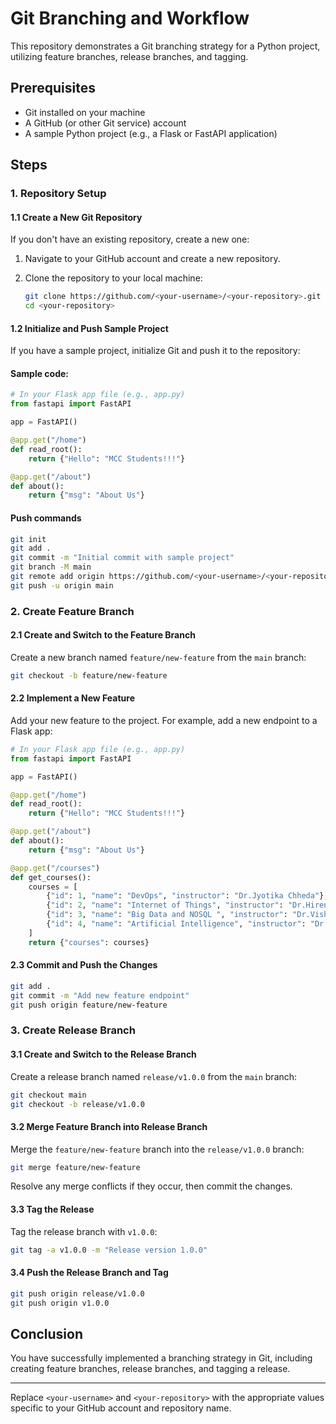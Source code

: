 
# Git Branching and Workflow

This repository demonstrates a Git branching strategy for a Python project, utilizing feature branches, release branches, and tagging.

## Prerequisites

- Git installed on your machine
- A GitHub (or other Git service) account
- A sample Python project (e.g., a Flask or FastAPI application)

## Steps

### 1. Repository Setup

#### 1.1 Create a New Git Repository

If you don't have an existing repository, create a new one:

1. Navigate to your GitHub account and create a new repository.
2. Clone the repository to your local machine:

   ```bash
   git clone https://github.com/<your-username>/<your-repository>.git
   cd <your-repository>
   ```

#### 1.2 Initialize and Push Sample Project

If you have a sample project, initialize Git and push it to the repository:
#### Sample code:
```python
# In your Flask app file (e.g., app.py)
from fastapi import FastAPI

app = FastAPI()

@app.get("/home")
def read_root():
    return {"Hello": "MCC Students!!!"}

@app.get("/about")
def about():
    return {"msg": "About Us"}

```
#### Push commands

```bash
git init
git add .
git commit -m "Initial commit with sample project"
git branch -M main
git remote add origin https://github.com/<your-username>/<your-repository>.git
git push -u origin main
```

### 2. Create Feature Branch

#### 2.1 Create and Switch to the Feature Branch

Create a new branch named `feature/new-feature` from the `main` branch:

```bash
git checkout -b feature/new-feature
```

#### 2.2 Implement a New Feature

Add your new feature to the project. For example, add a new endpoint to a Flask app:

```python
# In your Flask app file (e.g., app.py)
from fastapi import FastAPI

app = FastAPI()

@app.get("/home")
def read_root():
    return {"Hello": "MCC Students!!!"}

@app.get("/about")
def about():
    return {"msg": "About Us"}

@app.get("/courses")
def get_courses():
    courses = [
        {"id": 1, "name": "DevOps", "instructor": "Dr.Jyotika Chheda"},
        {"id": 2, "name": "Internet of Things", "instructor": "Dr.Hiren Dand"},
        {"id": 3, "name": "Big Data and NOSQL ", "instructor": "Dr.Vishal Borude"},
        {"id": 4, "name": "Artificial Intelligence", "instructor": "Dr.Priti Pathak"}
    ]
    return {"courses": courses}
```

#### 2.3 Commit and Push the Changes

```bash
git add .
git commit -m "Add new feature endpoint"
git push origin feature/new-feature
```

### 3. Create Release Branch

#### 3.1 Create and Switch to the Release Branch

Create a release branch named `release/v1.0.0` from the `main` branch:

```bash
git checkout main
git checkout -b release/v1.0.0
```

#### 3.2 Merge Feature Branch into Release Branch

Merge the `feature/new-feature` branch into the `release/v1.0.0` branch:

```bash
git merge feature/new-feature
```

Resolve any merge conflicts if they occur, then commit the changes.

#### 3.3 Tag the Release

Tag the release branch with `v1.0.0`:

```bash
git tag -a v1.0.0 -m "Release version 1.0.0"
```

#### 3.4 Push the Release Branch and Tag

```bash
git push origin release/v1.0.0
git push origin v1.0.0
```

## Conclusion

You have successfully implemented a branching strategy in Git, including creating feature branches, release branches, and tagging a release. 

---

Replace `<your-username>` and `<your-repository>` with the appropriate values specific to your GitHub account and repository name.
